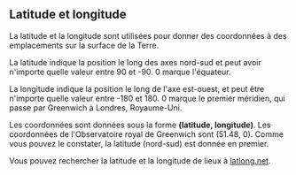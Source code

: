 ## Latitude et longitude

La latitude et la longitude sont utilisées pour donner des coordonnées à des emplacements sur la surface de la Terre.

La latitude indique la position le long des axes nord-sud et peut avoir n'importe quelle valeur entre 90 et -90. 0 marque l'équateur.

La longitude indique la position le long de l'axe est-ouest, et peut être n'importe quelle valeur entre -180 et 180. 0 marque le premier méridien, qui passe par Greenwich à Londres, Royaume-Uni.

Les coordonnées sont données sous la forme **(latitude, longitude)**. Les coordonnées de l'Observatoire royal de Greenwich sont (51.48, 0). Comme vous pouvez le constater, la latitude (nord-sud) est donnée en premier.

Vous pouvez rechercher la latitude et la longitude de lieux à [latlong.net](http://www.latlong.net/).